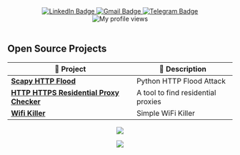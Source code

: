 <div align="center" >
  <div id="badges">
    <a href="https://www.linkedin.com/in/mahdi-khademi/">
      <img src="https://img.shields.io/badge/LinkedIn-blue?style=for-the-badge&logo=linkedin&logoColor=white" alt="LinkedIn Badge"/>
    </a>
    <a href="mailto:mahdikh6@gmail.com">
      <img src="https://img.shields.io/badge/Gmail-red?style=for-the-badge&logo=gmail&logoColor=white" alt="Gmail Badge"/>
    </a>
    <a href="https://t.me/secbyte">
      <img src="https://img.shields.io/badge/Telegram-blue?style=for-the-badge&logo=telegram&logoColor=white" alt="Telegram Badge"/>
    </a>
  </div>
  <img src="https://komarev.com/ghpvc/?username=0x1byte&style=for-the-badge&color=blueviolet" alt="My profile views"/>
</div>
<br />


## Open Source Projects

|  🎁 Project   | 📜 Description  |
|---|---|
| **[Scapy HTTP Flood]** | Python HTTP Flood Attack |
| **[HTTP HTTPS Residential Proxy Checker]** | A tool to find residential proxies |
| **[Wifi Killer]** | Simple WiFi Killer |

[Scapy HTTP Flood]: https://github.com/0x1byte/Scapy-HTTP-Flood
[HTTP HTTPS Residential Proxy Checker]: https://github.com/0x1byte/HTTP-HTTPS-Residental-Proxy-Checker
[Wifi Killer]: https://github.com/0x1byte/wifi-killer

<p align="center"><img src="https://github-readme-streak-stats.herokuapp.com/?user=0x1byte&theme=dark&hide_border=false"/></p>
<p align="center"><img src="https://github-profile-trophy.vercel.app/?username=0x1byte&theme=radical&no-frame=false&no-bg=true&margin-w=4"/></p>

